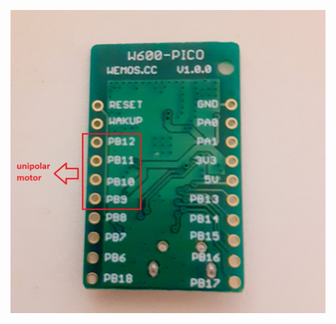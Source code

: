 ![w600-pico](https://github.com/costycnc/w600-firmware-pico-micropython-costycnc/blob/main/img/w600-wifi-28byj.jpg)
